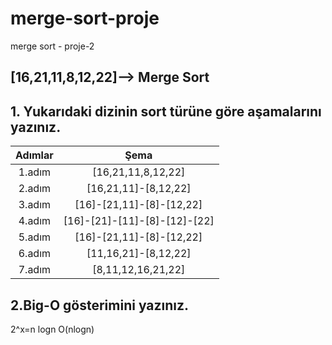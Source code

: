 # merge-sort-proje
merge sort - proje-2
##  [16,21,11,8,12,22]--> Merge Sort 
## 1. Yukarıdaki dizinin sort türüne göre aşamalarını yazınız.

|Adımlar|Şema|
|:--:|:--:|
|1.adım|[16,21,11,8,12,22]|
|2.adım|[16,21,11]-[8,12,22]|
|3.adım|[16]-[21,11]-[8]-[12,22]|
|4.adım|[16]-[21]-[11]-[8]-[12]-[22]|
|5.adım|[16]-[21,11]-[8]-[12,22]|
|6.adım|[11,16,21]-[8,12,22]|
|7.adım|[8,11,12,16,21,22]|

## 2.Big-O gösterimini yazınız.
2^x=n logn
O(nlogn)



